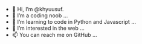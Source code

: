 - 👋 Hi, I’m @khyuusuf.
- 👀 I’m a coding noob ...
- 🌱 I’m learning to code in Python and Javascript ...
- 💞️ I’m interested in the web ...
- 📫 You can reach me on GitHub ...

<!---
khyuusuf/khyuusuf is a ✨ special ✨ repository because its `README.md` (this file) appears on your GitHub profile.
You can click the Preview link to take a look at your changes.
--->
